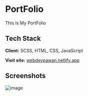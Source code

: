 # PortFolio

This Is My PortFolio

## Tech Stack

**Client:** SCSS, HTML, CSS, JavaScript

**Visit site:** [webdevpawan.netlify.app](https://webdevpawan.netlify.app/)
## Screenshots

![image](https://user-images.githubusercontent.com/82137686/212467759-e103bdb1-ca65-4af4-97e3-b1ab8aa65e16.png)
